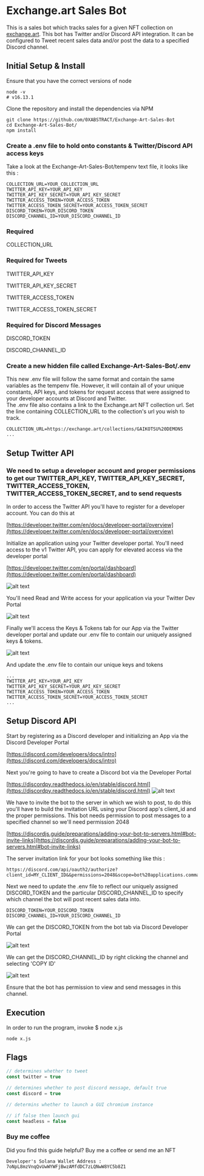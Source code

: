 # Exchange.art Sales Bot
This is a sales bot which tracks sales for a given NFT collection on [exchange.art](https://exchange.art/). This bot has Twitter and/or Discord API integration. It can be configured to Tweet recent sales data and/or post the data to a specified Discord channel.

## Initial Setup & Install
Ensure that you have the correct versions of node
```console
node -v
# v16.13.1
```

Clone the repository and install the dependencies via NPM
```console
git clone https://github.com/0XABSTRACT/Exchange-Art-Sales-Bot
cd Exchange-Art-Sales-Bot/
npm install
```

### Create a .env file to hold onto constants & Twitter/Discord API access keys
Take a look at the Exchange-Art-Sales-Bot/tempenv text file, it looks like this :

```text
COLLECTION_URL=YOUR_COLLECTION_URL
TWITTER_API_KEY=YOUR_API_KEY
TWITTER_API_KEY_SECRET=YOUR_API_KEY_SECRET
TWITTER_ACCESS_TOKEN=YOUR_ACCESS_TOKEN
TWITTER_ACCESS_TOKEN_SECRET=YOUR_ACCESS_TOKEN_SECRET
DISCORD_TOKEN=YOUR_DISCORD_TOKEN
DISCORD_CHANNEL_ID=YOUR_DISCORD_CHANNEL_ID
```

### Required
COLLECTION_URL

### Required for Tweets
TWITTER_API_KEY

TWITTER_API_KEY_SECRET

TWITTER_ACCESS_TOKEN

TWITTER_ACCESS_TOKEN_SECRET


### Required for Discord Messages
DISCORD_TOKEN

DISCORD_CHANNEL_ID


### Create a new hidden file called Exchange-Art-Sales-Bot/.env

This new .env file will follow the same format and contain the same variables as the tempenv file. However, it will contain all of your unique constants, API keys, and tokens for request access that were assigned to your developer accounts at Discord and Twitter.
\
The .env file also contains a link to the Exchange.art NFT collection url. Set the line containing COLLECTION_URL to the collection's url you wish to track.


```text
COLLECTION_URL=https://exchange.art/collections/GAIKOTSU%20DEMONS
...
```

## Setup Twitter API
### We need to setup a developer account and proper permissions to get our TWITTER_API_KEY, TWITTER_API_KEY_SECRET, TWITTER_ACCESS_TOKEN, TWITTER_ACCESS_TOKEN_SECRET, and to send requests
In order to access the Twitter API you'll have to register for a developer account. You can do this at

[https://developer.twitter.com/en/docs/developer-portal/overview](https://developer.twitter.com/en/docs/developer-portal/overview)

Initialize an application using your Twitter developer portal. You'll need access to the v1 Twitter API, you can apply for elevated access via the developer portal

[https://developer.twitter.com/en/portal/dashboard](https://developer.twitter.com/en/portal/dashboard)

![alt text](readme_images/twitter_elevated_access.png "Elevated Access")

 You'll need Read and Write access for your application via your Twitter Dev Portal

![alt text](readme_images/rw_twitter_permission.png "RW Twitter Permissions")

Finally we'll access the Keys & Tokens tab for our App via the Twitter developer portal and update our .env file to contain our uniquely assigned keys & tokens.

![alt text](readme_images/twitter_keys_and_tokens.png "Twitter keys and tokens")

And update the .env file to contain our unique keys and tokens

```text
...
TWITTER_API_KEY=YOUR_API_KEY
TWITTER_API_KEY_SECRET=YOUR_API_KEY_SECRET
TWITTER_ACCESS_TOKEN=YOUR_ACCESS_TOKEN
TWITTER_ACCESS_TOKEN_SECRET=YOUR_ACCESS_TOKEN_SECRET
...
```


## Setup Discord API

Start by registering as a Discord developer and initializing an App via the Discord Developer Portal

[https://discord.com/developers/docs/intro](https://discord.com/developers/docs/intro)

Next you're going to have to create a Discord bot via the Developer Portal

[https://discordpy.readthedocs.io/en/stable/discord.html](https://discordpy.readthedocs.io/en/stable/discord.html)
![alt text](readme_images/discord_create_bot.png "Discored create bot")

We have to invite the bot to the server in which we wish to post, to do this you'll have to build the invitation URL using your Discord app's client_id and the proper permissions. This bot needs permission to post messages to a specified channel so we'll need permission 2048

[https://discordjs.guide/preparations/adding-your-bot-to-servers.html#bot-invite-links](https://discordjs.guide/preparations/adding-your-bot-to-servers.html#bot-invite-links)

The server invitation link for your bot looks something like this :

```text
https://discord.com/api/oauth2/authorize?client_id=MY_CLIENT_ID&&permissions=2048&scope=bot%20applications.commands
```

Next we need to update the .env file to reflect our uniquely assigned DISCORD_TOKEN and the particular DISCORD_CHANNEL_ID to specify which channel the bot will post recent sales data into.


```text
DISCORD_TOKEN=YOUR_DISCORD_TOKEN
DISCORD_CHANNEL_ID=YOUR_DISCORD_CHANNEL_ID
```

We can get the DISCORD_TOKEN from the bot tab via Discord Developer Portal

![alt text](readme_images/discord_token.png "Discord get bot token")

We can get the DISCORD_CHANNEL_ID by right clicking the channel and selecting 'COPY ID'

![alt text](readme_images/discord_channel_id.png "Discord get bot token")

Ensure that the bot has permission to view and send messages in this channel.

## Execution
In order to run the program, invoke $ node x.js
```console
node x.js
```

## Flags
```js script
// determines whether to tweet
const twitter = true

// determines whether to post discord message, default true
const discord = true

// determins whether to launch a GUI chromium instance

// if false then launch gui
const headless = false

```

### Buy me coffee

Did you find this guide helpful? Buy me a coffee or send me an NFT

```text
Developer's Solana Wallet Address :
7oNpL8mzVnqQvUwWYWFjBwzAMfdDC7zLQNwW8YC5b8Z1
```

